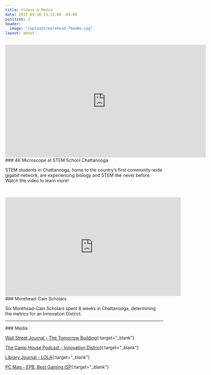 ```yaml
---
title: Videos & Media
date: 2017-05-30 13:15:00 -04:00
position: 2
header:
  image: "/uploads/morehead-79aa0e.jpg"
layout: about
---
```


<iframe src="https://player.vimeo.com/video/123622637" width="640" height="360" frameborder="0" webkitallowfullscreen mozallowfullscreen allowfullscreen></iframe>
### 4K Microscope at STEM School Chattanooga

STEM students in Chattanooga, home to the country’s first community-wide gigabit network, are experiencing biology and STEM like never before. Watch the video to learn more!

&nbsp;

<iframe width="560" height="315" src="https://www.youtube.com/embed/pCMB1dxRTDY" frameborder="0" allowfullscreen></iframe>
### Morehead-Cain Scholars

Six Morehead-Cain Scholars spent 8 weeks in Chattanooga, determining the metrics for an Innovation District.

<hr>
### Media

[Wall Street Journal - The Tomorrow Building](http://www.wsj.com/articles/co-living-and-co-working-trend-comes-to-chattanooga-1481020201){:target="_blank"}

[The Camp House Podcast - Innovation District](https://thecamphouse.simplecast.fm/){:target="_blank"}

[Library Journal - LOLA](http://lj.libraryjournal.com/2016/11/lj-in-print/gig-city-music-field-reports/){:target="_blank"}

[PC Mag - EPB, Best Gaming ISP](http://www.pcmag.com/article/350064/the-best-gaming-isps-of-2017){:target="_blank"}

